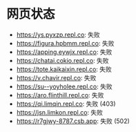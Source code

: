 # 网页状态
- https://ys.pyxzp.repl.co: 失败
- https://figura.hpbmm.repl.co: 失败
- https://apping.eywjx.repl.co: 失败
- https://chatai.cokio.repl.co: 失败
- https://tote.kaikaixin.repl.co: 失败
- https://v.chavir.repl.co: 失败
- https://su--yoyholee.repl.co: 失败
- https://aro.flinthill.repl.co: 失败
- https://qi.limqin.repl.co: 失败 (403)
- https://jsn.limkon.repl.co: 失败
- https://r7gjwy-8787.csb.app: 失败 (502)
